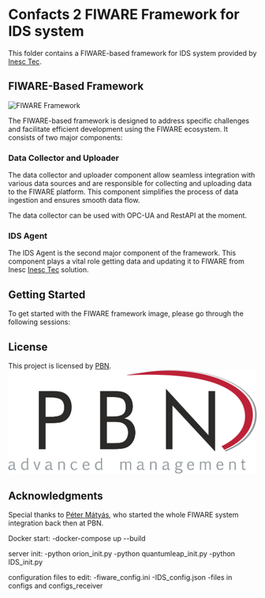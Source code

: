 # Confacts 2 FIWARE Framework for IDS system

This folder contains a FIWARE-based framework for IDS system provided by [Inesc Tec](https://gitlab.inesctec.pt/ids/dataspace-4confacts).

## FIWARE-Based Framework
![FIWARE Framework](../images/FIWARE_FRAMEWORK.png)

The FIWARE-based framework is designed to address specific challenges and facilitate efficient development using the FIWARE ecosystem. It consists of two major components:

### Data Collector and Uploader

The data collector and uploader component allow seamless integration with various data sources and are responsible for collecting and uploading data to the FIWARE platform. This component simplifies the process of data ingestion and ensures smooth data flow.

The data collector can be used with OPC-UA and RestAPI at the moment.

### IDS Agent

The IDS Agent is the second major component of the framework. This component plays a vital role getting data and updating it to FIWARE from Inesc [Inesc Tec](https://gitlab.inesctec.pt/ids/dataspace-4confacts) solution.

## Getting Started

To get started with the FIWARE framework image, please go through the following sessions:

## License

This project is licensed by [PBN](https://www.pbn.hu/).
![PBN](images/PBN_logo_transparent.png)
## Acknowledgments

Special thanks to [Péter Mátyás](https://www.linkedin.com/in/p%C3%A9ter-m%C3%A1ty%C3%A1s-a86aa4130), who started the whole FIWARE system integration back then at PBN.



Docker start:
-docker-compose up --build




server init:
-python orion_init.py
-python quantumleap_init.py
-python IDS_init.py

configuration files to edit:
-fiware_config.ini
-IDS_config.json
-files in configs and configs_receiver
